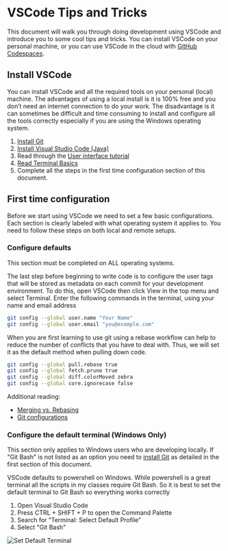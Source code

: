 # VSCode Tips and Tricks

This document will walk you through doing development using VSCode and
introduce you to some cool tips and tricks. You can install VSCode on
your personal machine, or you can use VSCode in the cloud with [GitHub
Codespaces](https://github.com/features/codespaces).

## Install VSCode

You can install VSCode and all the required tools on your personal
(local) machine. The advantages of using a local install is it is 100%
free and you don’t need an internet connection to do your work. The
disadvantage is it can sometimes be difficult and time consuming to
install and configure all the tools correctly especially if you are
using the Windows operating system.

1. [Install Git](https://git-scm.com/downloads)
2. [Install Visual Studio Code (Java)](https://code.visualstudio.com/learntocode/)
3. Read through the [User interface tutorial](https://code.visualstudio.com/docs/getstarted/userinterface)
4. [Read Terminal Basics](https://code.visualstudio.com/docs/terminal/basics)
5. Complete all the steps in the first time configuration section of this document.

## First time configuration

Before we start using VSCode we need to set a few basic configurations.
Each section is clearly labeled with what operating system it applies
to. You need to follow these steps on both local and remote setups.

### Configure defaults

This section must be completed on ALL operating systems.

The last step before beginning to write code is to configure the user
tags that will be stored as metadata on each commit for your development
environment. To do this, open VSCode then click View in the top menu and
select Terminal. Enter the following commands in the terminal, using
your name and email address

```bash
git config --global user.name "Your Name"
git config --global user.email "you@example.com"
```

When you are first learning to use git using a rebase workflow can help
to reduce the number of conflicts that you have to deal with. Thus, we
will set it as the default method when pulling down code.

```bash
git config --global pull.rebase true
git config --global fetch.prune true
git config --global diff.colorMoved zebra
git config --global core.ignorecase false
```

Additional reading:

- [Merging vs. Rebasing](https://www.atlassian.com/git/tutorials/merging-vs-rebasing)
- [Git configurations](https://spin.atomicobject.com/2020/05/05/git-configurations-default/)

### Configure the default terminal (Windows Only)

This section only applies to Windows users who are developing locally.
If "Git Bash" is not listed as an option you need to [install
Git](https://git-scm.com/downloads) as detailed in the first section of
this document.

VSCode defaults to powershell on Windows. While powershell is a great
terminal all the scripts in my classes require Git Bash. So it is best
to set the default terminal to Git Bash so everything works correctly

1. Open Visual Studio Code
2. Press CTRL + SHIFT + P to open the Command Palette
3. Search for “Terminal: Select Default Profile”
4. Select "Git Bash"

![Set Default Terminal](images/vscode-default-terminal.png)
